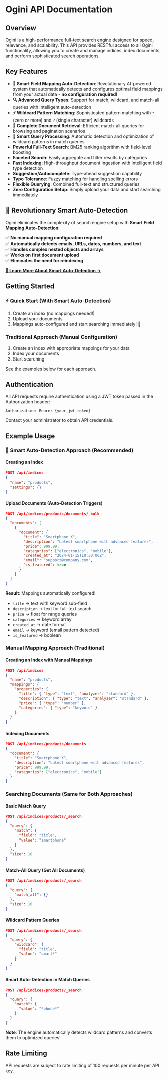# Ogini API Documentation

## Overview

Ogini is a high-performance full-text search engine designed for speed, relevance, and scalability. 
This API provides RESTful access to all Ogini functionality, allowing you to create and manage indices, 
index documents, and perform sophisticated search operations.

## Key Features

- **🧠 Smart Field Mapping Auto-Detection**: Revolutionary AI-powered system that automatically detects and configures optimal field mappings from your actual data - **no configuration required!**
- **🔍 Advanced Query Types**: Support for match, wildcard, and match-all queries with intelligent auto-detection
- **⚡ Wildcard Pattern Matching**: Sophisticated pattern matching with `*` (zero or more) and `?` (single character) wildcards
- **📄 Complete Document Retrieval**: Efficient match-all queries for browsing and pagination scenarios
- **🚀 Smart Query Processing**: Automatic detection and optimization of wildcard patterns in match queries
- **Powerful Full-Text Search**: BM25 ranking algorithm with field-level boosting
- **Faceted Search**: Easily aggregate and filter results by categories
- **Fast Indexing**: High-throughput document ingestion with intelligent field type detection
- **Suggestion/Autocomplete**: Type-ahead suggestion capability
- **Typo Tolerance**: Fuzzy matching for handling spelling errors
- **Flexible Querying**: Combined full-text and structured queries
- **Zero Configuration Setup**: Simply upload your data and start searching immediately

## 🚀 Revolutionary Smart Auto-Detection

Ogini eliminates the complexity of search engine setup with **Smart Field Mapping Auto-Detection**:

✅ **No manual mapping configuration required**  
✅ **Automatically detects emails, URLs, dates, numbers, and text**  
✅ **Handles complex nested objects and arrays**  
✅ **Works on first document upload**  
✅ **Eliminates the need for reindexing**

[**📖 Learn More About Smart Auto-Detection →**](smart-field-mapping-detection.md)

## Getting Started

### ⚡ Quick Start (With Smart Auto-Detection)
1. Create an index (no mappings needed!)
2. Upload your documents
3. Mappings auto-configured and start searching immediately! 🎉

### Traditional Approach (Manual Configuration)
1. Create an index with appropriate mappings for your data
2. Index your documents
3. Start searching

See the examples below for each approach.

## Authentication

All API requests require authentication using a JWT token passed in the Authorization header:

```
Authorization: Bearer {your_jwt_token}
```

Contact your administrator to obtain API credentials.

## Example Usage

### 🧠 Smart Auto-Detection Approach (Recommended)

#### Creating an Index
```json
POST /api/indices
{
  "name": "products",
  "settings": {}
}
```

#### Upload Documents (Auto-Detection Triggers)
```json
POST /api/indices/products/documents/_bulk
{
  "documents": [
    {
      "document": {
        "title": "Smartphone X",
        "description": "Latest smartphone with advanced features",
        "price": 999.99,
        "categories": ["electronics", "mobile"],
        "created_at": "2024-01-15T10:30:00Z",
        "email": "support@company.com",
        "is_featured": true
      }
    }
  ]
}
```

**Result**: Mappings automatically configured! 
- `title` → text with keyword sub-field
- `description` → text for full-text search  
- `price` → float for range queries
- `categories` → keyword array
- `created_at` → date format
- `email` → keyword (email pattern detected)
- `is_featured` → boolean

### Manual Mapping Approach (Traditional)

#### Creating an Index with Manual Mappings
```json
POST /api/indices
{
  "name": "products",
  "mappings": {
    "properties": {
      "title": { "type": "text", "analyzer": "standard" },
      "description": { "type": "text", "analyzer": "standard" },
      "price": { "type": "number" },
      "categories": { "type": "keyword" }
    }
  }
}
```

#### Indexing Documents
```json
POST /api/indices/products/documents
{
  "document": {
    "title": "Smartphone X",
    "description": "Latest smartphone with advanced features",
    "price": 999.99,
    "categories": ["electronics", "mobile"]
  }
}
```

### Searching Documents (Same for Both Approaches)

#### Basic Match Query
```json
POST /api/indices/products/_search
{
  "query": {
    "match": {
      "field": "title",
      "value": "smartphone"
    }
  },
  "size": 10
}
```

#### Match-All Query (Get All Documents)
```json
POST /api/indices/products/_search
{
  "query": {
    "match_all": {}
  },
  "size": 10
}
```

#### Wildcard Pattern Queries
```json
POST /api/indices/products/_search
{
  "query": {
    "wildcard": {
      "field": "title",
      "value": "smart*"
    }
  }
}
```

#### Smart Auto-Detection in Match Queries
```json
POST /api/indices/products/_search
{
  "query": {
    "match": {
      "value": "*phone*"
    }
  }
}
```

**Note**: The engine automatically detects wildcard patterns and converts them to optimized queries!

## Rate Limiting

API requests are subject to rate limiting of 100 requests per minute per API key. 